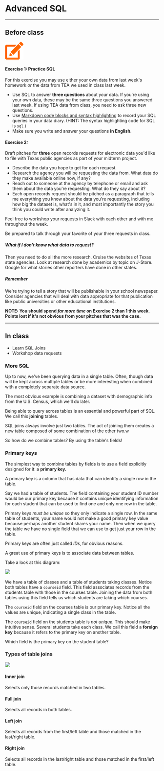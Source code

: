 # Advanced SQL

---

## Before class


![](/assets/pencil.png)

#### Exercise 1: Practice SQL

For this exercise you may use either your own data from last week's homework _or_ the data from TEA we used in class last week.


- Use SQL to answer **three questions** about your data. If you're using your own data, these may be the same three questions you answered last week. If using TEA data from class, you need to ask three new questions.
- Use [Markdown code blocks and syntax highlighting](https://github.com/adam-p/markdown-here/wiki/Markdown-Cheatsheet#code-and-syntax-highlighting) to record your SQL queries in your data diary. (HINT: The syntax highlighting code for SQL is `sql`.)
- Make sure you write and answer your questions **in English**.

#### Exercise 2:
Draft pitches for **three** open records requests for electronic data you'd like to file with Texas public agencies as part of your midterm project.
- Describe the data you hope to get for each request.
- Research the agency you will be requesting the data from. What data do they make available online now, if any?
- Reach out to someone at the agency by telephone or email and ask them about the data you're requesting. What do they say about it?
- Each open records request should be pitched as a paragraph that tells me everything you know about the data you're requesting, including how big the dataset is, what's in it, and most importantly the story you think you could write after analyzing it.

Feel free to workshop your requests in Slack with each other and with me throughout the week.

Be prepared to talk through your favorite of your three requests in class.
    

##### What if I don't know what data to request?

Then you need to do all the more research. Cruise the websites of Texas state agencies. Look at research done by academics by topic on J-Store. Google for what stories other reporters have done in other states.

##### Remember

We're trying to tell a story that will be publishable in your school newspaper. Consider agencies that will deal with data appropriate for that publication like public universities or other educational institutions.

**NOTE: You should spend _far more time_ on Exercise 2 than 1 this week. Points lost if it's not obvious from your pitches that was the case.**



---

## In class 

- Learn SQL Joins
- Workshop data requests

### More SQL

Up to now, we've been querying data in a single table. Often, though data will be kept across multiple tables or be more interesting when combined with a completely separate data source.

The most obvious example is combining a dataset with demographic info from the U.S. Census, which we'll do later. 

Being able to query across tables is an essential and powerful part of SQL. We call this **joining** tables.

SQL joins always involve just two tables. The act of joining them creates a new table composed of some combination of the other two.w

So how do we combine tables? By using the table's fields!

### Primary keys

The simplest way to combine tables by fields is to use a field explicitly designed for it: a **primary key.**

A primary key is a column that has data that can identify a single row in the table.

Say we had a table of students. The field containing your student ID number would be our primary key because it contains unique identifying information for each student that can be used to find one and only one row in the table.

Primary keys _must be unique_ so they only indicate a single row. In the same table of students, your name would not make a good primary key value because perhaps another student shares your name. Then when we query the table we have no single field that we can use to get just your row in the table.

Primary keys are often just called _IDs_, for obvious reasons.

A great use of primary keys is to associate data between tables.

Take a look at this diagram:

![](http://rdbms.opengrass.net/2_Database%20Design/2.1_TermsOfReference/r/keyForeign.gif)

We have a table of classes and a table of students taking classes. Notice both tables have a `courseid` field. This field associates records from the students table with those in the courses table. Joining the data from both tables using this field tells us which students are taking which courses.

The `courseid` field on the courses table is our primary key. Notice all the values are unique, indicating a single class in the table.

The `courseid` field on the students table is _not unique_. This should make intuitive sense. Several students take each class. We call this field a **foreign key** because it refers to the primary key on another table.

Which field is the primary key on the student table?



### Types of table joins

![](http://www.dofactory.com/Images/sql-joins.png)

#### Inner join

Selects only those records matched in two tables.

#### Full join

Selects all records in both tables.

#### Left join

Selects all records from the first/left table and those matched in the last/right table.

#### Right join

Selects all records in the last/right table and those matched in the first/left table.
